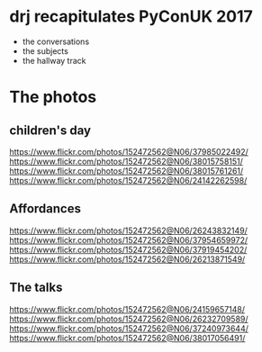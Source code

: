 # drj recapitulates PyConUK 2017

- the conversations
- the subjects
- the hallway track

# The photos

## children's day

https://www.flickr.com/photos/152472562@N06/37985022492/
https://www.flickr.com/photos/152472562@N06/38015758151/
https://www.flickr.com/photos/152472562@N06/38015761261/
https://www.flickr.com/photos/152472562@N06/24142262598/

## Affordances

https://www.flickr.com/photos/152472562@N06/26243832149/
https://www.flickr.com/photos/152472562@N06/37954659972/
https://www.flickr.com/photos/152472562@N06/37919454202/
https://www.flickr.com/photos/152472562@N06/26213871549/

## The talks

https://www.flickr.com/photos/152472562@N06/24159657148/
https://www.flickr.com/photos/152472562@N06/26232709589/
https://www.flickr.com/photos/152472562@N06/37240973644/
https://www.flickr.com/photos/152472562@N06/38017056491/

